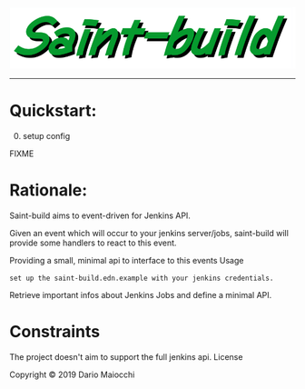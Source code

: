 ![logo](doc/logo.png)

___

# Quickstart:

0) setup config

FIXME

# Rationale:

Saint-build aims to event-driven for Jenkins API.

Given an event which will occur to your jenkins server/jobs, saint-build will provide some handlers to react to this event.

Providing a small, minimal api to interface to this events
Usage

    set up the saint-build.edn.example with your jenkins credentials.

Retrieve important infos about Jenkins Jobs and define a minimal API.


# Constraints

The project doesn't aim to support the full jenkins api.
License

Copyright © 2019 Dario Maiocchi
